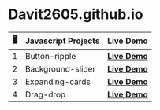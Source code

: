# Davit2605.github.io

| 🖥️ | Javascript Projects | Live Demo                                                       |
|:---:|---------------------|:---------------------------------------------------------------:|
| 1   | Button-ripple       | **[Live Demo](https://davit2605.github.io/button-ripple/index.html)**     |
| 2   | Background-slider   | **[Live Demo](https://davit2605.github.io/background-slider/)** |
| 3   | Expanding-cards     | **[Live Demo](https://davit2605.github.io/expanding-cards/)**   |
| 4   | Drag-drop     | **[Live Demo](https://davit2605.github.io/Drag-drop/)**   |

